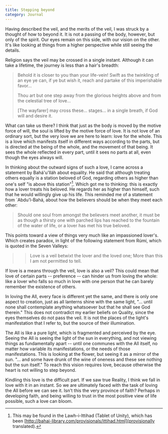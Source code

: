 ```yaml
---
title: Stepping beyond
category: Journal
---
```


Having described the veil, and the merits of the veil, I was struck by a
thought of how to beyond it.  It is not a passing of the body, however,
but only of the spirit.  Our eyes remain on this side, with our vision
on the other.  It's like looking at things from a higher perspective
while still seeing the details.

Religion says the veil may be crossed in a single instant.  Although it
can take a lifetime, the journey is less than a hair's breadth:

> Behold it is closer to you than your life-vein!  Swift as the
> twinkling of an eye ye can, if ye but wish it, reach and partake of
> this imperishable favor...
>
> Thou art but one step away from the glorious heights above and from
> the celestial tree of love...
>
> [The wayfarer] may cross these... stages... in a single breath, if God
> will and desire it.

What can take us there?  I think that just as the body is moved by the
motive force of will, the soul is lifted by the motive force of love.
It is not love of an ordinary sort, but the very love we are here to
learn: love for the whole.  This is a love which manifests itself in
different ways according to the parts, but is directed at the being of
the whole, and the movement of that being.  It sees the whole reflected
in every part, until it sees no parts at all, even though the eyes
always will.

In thinking about the outward signs of such a love, I came across a
statement by Bahá'u'lláh about equality.  He said that although treating
others equally is a station beloved of God, regarding others as higher
than one's self "is above this station"[^1].  Which got me to thinking:
this is exactly how a lover treats his beloved.  He regards her as
higher than himself, such that he would willingly give up his life.
This reminded me of a statement from `Abdu'l-Bahá, about how the
believers should be when they meet each other:

> Should one soul from amongst the believers meet another, it must be as
> though a thirsty one with parched lips has reached to the fountain of
> the water of life, or a lover has met his true beloved.

This points toward a view of things very much like an impassioned
lover's.  Which creates paradox, in light of the following statement
from Rúmí, which is quoted in the Seven Valleys:

> > Love is a veil betwixt the lover and the loved one;
>     More than this I am not permitted to tell.

If love is a means through the veil, love is also a veil?  This could
mean that love of certain parts -- preference -- can hinder us from
loving the whole: like a lover who falls so much in love with one person
that he can barely remember the existence of others.

In loving the All, every face is different yet the same, and there is
only one aspect to creation, just as all lanterns shine with the same
light, "... until none shall contemplate anything whatsoever but that he
shall see God therein."  This does not contradict my earlier beliefs on
Quality, since the eyes themselves do not pass the veil.  It is not the
places of the light's manifestation that I refer to, but the source of
their illumination.

The All is like a pure light, which is fragmented and perceived by the
eye.  Seeing the All is seeing the light of the sun in everything, and
not viewing things as fundamentally apart -- until one communes with the
All itself, no matter how variable its manifestations, or the needs of
those manifestations.  This is looking at the flower, but seeing it as a
mirror of the sun.  "... and some have drunk of the wine of oneness and
these see nothing but the sun itself."  To reach this vision requires
love, because otherwise the heart is not willing to step beyond.

Kindling this love is the difficult part.  If we saw true Reality, I
think we fall in love with it in an instant.  So we are ultimately faced
with the task of loving the All before we can see it.  Isn't this the
very province of faith?  Perhaps in developing faith, and being willing
to trust in the most positive view of life possible, such a love can
bloom.

[^1]:  This may be found in the Lawh-i-Ittihad (Tablet of Unity), which has
been [http://bahai-library.com/provisionals/ittihad.html](provisionally translated).


